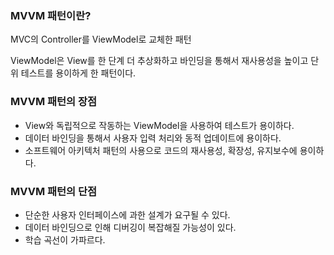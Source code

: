 ### MVVM 패턴이란?

MVC의 Controller를 ViewModel로 교체한 패턴

ViewModel은 View를 한 단계 더 추상화하고 바인딩을 통해서 재사용성을 높이고 단위 테스트를 용이하게 한 패턴이다.


### MVVM 패턴의 장점

- View와 독립적으로 작동하는 ViewModel을 사용하여 테스트가 용이하다.
- 데이터 바인딩을 통해서 사용자 입력 처리와 동적 업데이트에 용이하다.
- 소프트웨어 아키텍처 패턴의 사용으로 코드의 재사용성, 확장성, 유지보수에 용이하다.


### MVVM 패턴의 단점

- 단순한 사용자 인터페이스에 과한 설계가 요구될 수 있다.
- 데이터 바인딩으로 인해 디버깅이 복잡해질 가능성이 있다.
- 학습 곡선이 가파르다.